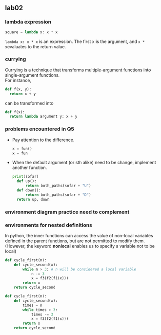 ## lab02

### lambda expression
```python
square = lambda x: x * x
```
``lambda x: x * x`` is an expression. The first x is the argument, and ``x * x``evaluates to the return value.  

### currying
Currying is a technique that transforms multiple-argument functions into single-argument functions.  
For instance,  
```python
def f(x, y):
  return x + y
```
can be transformed into
```python
def f(x):
  return lambda argument y: x + y
```

### problems encountered in Q5
- Pay attention to the difference.
  ```python
  x = fun()
  x = fun
  ```
- When the default argument (or sth alike) need to be change, implement another function.
  ```python
  print(sofar)
    def up():
        return both_paths(sofar + "U")
    def down():
        return both_paths(sofar + "D")
    return up, down
  ```

### environment diagram practice need to complement

### environments for nested definitions
In python, the inner functions can access the value of non-local variables defined in the parent functions, but are not permitted to modify them.
(However, the keyword **nonlocal** enables us to specify a variable not to be local)  

```python
def cycle_first(n):
    def cycle_second(x):
        while n > 3: # n will be considered a local variable
            n -= 3
            x = f3(f2(f1(x)))
        return x
    return cycle_second
```
```python
def cycle_first(n):
    def cycle_second(x):
        times = n
        while times > 3:
            times -= 3
            x = f3(f2(f1(x)))
        return x
    return cycle_second
```
